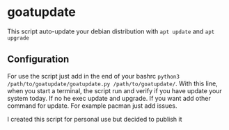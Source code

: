 # goatupdate

This script auto-update your debian distribution with `apt update` and `apt upgrade`

## Configuration

For use the script just add in the end of your bashrc  `python3 /path/to/goatupdate/goatupdate.py /path/to/goatupdate/`. 
With this line, when you start a terminal, the script run and verify if you have update your system today. If no he exec update and upgrade.
If you want add other command for update. For example pacman just add issues. 

I created this script for personal use but decided to publish it 
